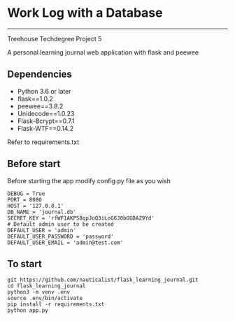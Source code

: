 # Work Log with a Database
---

Treehouse Techdegree Project 5

A personal learning journal web application with flask and peewee


## Dependencies

- Python 3.6 or later
- flask==1.0.2
- peewee==3.8.2
- Unidecode==1.0.23
- Flask-Bcrypt==0.7.1
- Flask-WTF==0.14.2

Refer to requirements.txt

## Before start

Before starting the app modify config.py file as you wish

```
DEBUG = True
PORT = 8080
HOST = '127.0.0.1'
DB_NAME = 'journal.db'
SECRET_KEY = 'rfWF1AKPS8qpJoQ3iLoG6J0bGGDAZ9Yd'
# Default admin user to be created
DEFAULT_USER = 'admin'
DEFAULT_USER_PASSWORD = 'password'
DEFAULT_USER_EMAIL = 'admin@test.com'
```

## To start

```
git https://github.com/nauticalist/flask_learning_journal.git
cd flask_learning_journal
python3 -m venv .env
source .env/bin/activate
pip install -r requirements.txt
python app.py
```
